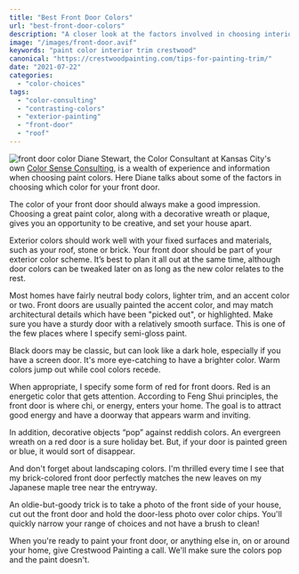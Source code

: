 ```yaml
---
title: "Best Front Door Colors"
url: "best-front-door-colors"
description: "A closer look at the factors involved in choosing interior trim paint colors."
image: "/images/front-door.avif"
keywords: "paint color interior trim crestwood"
canonical: "https://crestwoodpainting.com/tips-for-painting-trim/"
date: "2021-07-22"
categories:
  - "color-choices"
tags:
  - "color-consulting"
  - "contrasting-colors"
  - "exterior-painting"
  - "front-door"
  - "roof"
---
```

![front door color](/images/front-door.avif)
Diane Stewart, the Color Consultant at Kansas City's own [Color Sense Consulting](/best-front-door-colors/), is a wealth of experience and information when choosing paint colors. Here Diane talks about some of the factors in choosing which color for your front door.

The color of your front door should always make a good impression. Choosing a great paint color, along with a decorative wreath or plaque, gives you an opportunity to be creative, and set your house apart.

Exterior colors should work well with your fixed surfaces and materials, such as your roof, stone or brick. Your front door should be part of your exterior color scheme. It’s best to plan it all out at the same time, although door colors can be tweaked later on as long as the new color relates to the rest.

Most homes have fairly neutral body colors, lighter trim, and an accent color or two. Front doors are usually painted the accent color, and may match architectural details which have been "picked out", or highlighted. Make sure you have a sturdy door with a relatively smooth surface. This is one of the few places where I specify semi-gloss paint.

Black doors may be classic, but can look like a dark hole, especially if you have a screen door. It's more eye-catching to have a brighter color. Warm colors jump out while cool colors recede.

When appropriate, I specify some form of red for front doors. Red is an energetic color that gets attention. According to Feng Shui principles, the front door is where chi, or energy, enters your home. The goal is to attract good energy and have a doorway that appears warm and inviting.

In addition, decorative objects “pop” against reddish colors. An evergreen wreath on a red door is a sure holiday bet. But, if your door is painted green or blue, it would sort of disappear.

And don't forget about landscaping colors. I'm thrilled every time I see that my brick-colored front door perfectly matches the new leaves on my Japanese maple tree near the entryway.

An oldie-but-goody trick is to take a photo of the front side of your house, cut out the front door and hold the door-less photo over color chips. You'll quickly narrow your range of choices and not have a brush to clean!

When you're ready to paint your front door, or anything else in, on or around your home, give Crestwood Painting a call. We'll make sure the colors pop and the paint doesn't.
